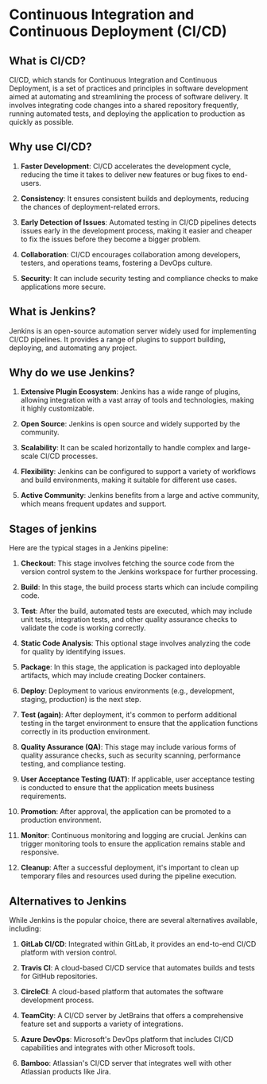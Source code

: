 
# Continuous Integration and Continuous Deployment (CI/CD)

## What is CI/CD?
CI/CD, which stands for Continuous Integration and Continuous Deployment, is a set of practices and principles in software development aimed at automating and streamlining the process of software delivery. It involves integrating code changes into a shared repository frequently, running automated tests, and deploying the application to production as quickly as possible.

## Why use CI/CD?
1. **Faster Development**: CI/CD accelerates the development cycle, reducing the time it takes to deliver new features or bug fixes to end-users.

2. **Consistency**: It ensures consistent builds and deployments, reducing the chances of deployment-related errors.

3. **Early Detection of Issues**: Automated testing in CI/CD pipelines detects issues early in the development process, making it easier and cheaper to fix the issues before they become a bigger problem.

4. **Collaboration**: CI/CD encourages collaboration among developers, testers, and operations teams, fostering a DevOps culture.

5. **Security**: It can include security testing and compliance checks to make applications more secure.

## What is Jenkins?
Jenkins is an open-source automation server widely used for implementing CI/CD pipelines. It provides a range of plugins to support building, deploying, and automating any project.

## Why do we use Jenkins?
1. **Extensive Plugin Ecosystem**: Jenkins has a wide range of plugins, allowing integration with a vast array of tools and technologies, making it highly customizable.

2. **Open Source**: Jenkins is open source and widely supported by the community.

3. **Scalability**: It can be scaled horizontally to handle complex and large-scale CI/CD processes.

4. **Flexibility**: Jenkins can be configured to support a variety of workflows and build environments, making it suitable for different use cases.

5. **Active Community**: Jenkins benefits from a large and active community, which means frequent updates and support.

## Stages of jenkins
Here are the typical stages in a Jenkins pipeline:

1. **Checkout**: This stage involves fetching the source code from the version control system to the Jenkins workspace for further processing.

2. **Build**: In this stage, the build process starts which can include compiling code.

3. **Test**: After the build, automated tests are executed, which may include unit tests, integration tests, and other quality assurance checks to validate the code is working correctly.

4. **Static Code Analysis**: This optional stage involves analyzing the code for quality by identifying issues.

5. **Package**: In this stage, the application is packaged into deployable artifacts, which may include creating Docker containers.

6. **Deploy**: Deployment to various environments (e.g., development, staging, production) is the next step.

7. **Test (again)**: After deployment, it's common to perform additional testing in the target environment to ensure that the application functions correctly in its production environment.

8. **Quality Assurance (QA)**: This stage may include various forms of quality assurance checks, such as security scanning, performance testing, and compliance testing.

9. **User Acceptance Testing (UAT)**: If applicable, user acceptance testing is conducted to ensure that the application meets business requirements.

10. **Promotion**: After approval, the application can be promoted to a production environment.

11. **Monitor**: Continuous monitoring and logging are crucial. Jenkins can trigger monitoring tools to ensure the application remains stable and responsive.

12. **Cleanup**: After a successful deployment, it's important to clean up temporary files and resources used during the pipeline execution.

## Alternatives to Jenkins
While Jenkins is the popular choice, there are several alternatives available, including:

1. **GitLab CI/CD**: Integrated within GitLab, it provides an end-to-end CI/CD platform with version control.

2. **Travis CI**: A cloud-based CI/CD service that automates builds and tests for GitHub repositories.

3. **CircleCI**: A cloud-based platform that automates the software development process.

4. **TeamCity**: A CI/CD server by JetBrains that offers a comprehensive feature set and supports a variety of integrations.

5. **Azure DevOps**: Microsoft's DevOps platform that includes CI/CD capabilities and integrates with other Microsoft tools.

6. **Bamboo**: Atlassian's CI/CD server that integrates well with other Atlassian products like Jira.
